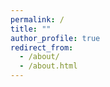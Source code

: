 ```yaml
---
permalink: /
title: ""
author_profile: true
redirect_from:
  - /about/
  - /about.html
---
```

<html lang="en">
<head>
    <meta charset="UTF-8">
    <meta name="viewport" content="width=device-width, initial-scale=1.0">
    <title>Transparent Button</title>
    <style>
        .transparent-button {
            background-color: transparent;
            border: 2px solid #3498db;
            color: #3498db;
            padding: 5px 15px;
            font-size: 12px;
            cursor: pointer;
            border-radius: 5px;
            transition: all 0.3s ease;
        }

        .transparent-button:hover {
            background-color: #3498db;
            color: white;
        }

        .justified-text {
            text-align: justify;
        }

        .justified-text-para {
            text-align: justify;
            font-size: 16px; 
        }

    </style>
    

</head>
</html>
<p class="justified-text">
Hi, there!
</p>

<p class="justified-text">
I’m Meheraj Hossain, a CSE graduate from the <a href="https://www.du.ac.bd/body/CSE">University of Dhaka</a>, Bangladesh. I am currently working as a Machine Learning Engineer at <a href = "https://therapbd.com/">Therap (BD) Ltd</a>, where I develop applications using computer vision models and tools to enhance medical care.
</p>

<p class="justified-text">
I am also involved as a Part-time Research Assistant at the <a href = "https://ccds.ai/">Center for Computational & Data Sciences (CCDS)</a> where my works are supervised by <a href = "https://scholar.google.com/citations?user=OqlqQTwAAAAJ&hl=en">Dr. Amin Ahsan Ali</a>. Here, my current research focuses on utilizing Large Language Models (LLMs) for low-resource languages, particularly Bangla, to improve language understanding and generation in these underrepresented languages.
</p>

<p class="justified-text">
My research interests lie broadly in the area of Natural Language Processing and Computer Vision, with a focus on low-resource domains. Specifically, I am interested in:
</p>

<ul>
<li> <strong>Low-Resource NLP</strong>: Enhancing low-resource languages by leveraging cross-lingual data from high-resource languages. </li>
<li> <strong>Continual Learning</strong>: Developing strategies to prevent catastrophic forgetting when adapting LLMs to new domains.</li>
<li> <strong>Multimodal Learning</strong>: Investigating how different modalities e.g., text and images interact and convey information across them.</li>
<li> <strong>Applications of LLMs and VLMs</strong>: Exploring the diverse applications of large language models (LLMs) and vision-language models (VLMs) across various domains to enhance functionality and user experience.</li>
</ul>

<p class="justified-text">
<strong> I am actively seeking Ph.D. opportunities for Fall 2025. </strong> 
</p>

<h2>News and Updates</h2>

- **August 2024**: Paper "<i>How Good are LM and LLMs in Bangla Newspaper Article Summarization</i>", accepted at the 27th International Conference on Pattern Recognition, ICPR 2024.  
- **September 2023**:  Started working at Center for Computational & Data Sciences (CCDS) as Research Assistant(Part-Time).
- **October 2022**: Promoted to Machine Learning Engineer at Therap (BD) Ltd.
- **September 2021**: Started working at Therap (BD) Ltd. as Associate Machine Learning Engineer.
- **August 2021**: Defended undergraduate thesis.

<br>

<h2> Publications </h2>

* Faria Sultana, Md Tahmid Hasan Fuad, Md Fahim, Rahat Rizvi Rahman, **Meheraj Hossain**, M Ashraful Amin, A K M Mahbubur Rahman, Amin Ahsan Ali, *How Good are LM and LLMs in Bangla Newspaper Article Summarization*, in the Proceedings of the 27th International Conference on Pattern Recognition, ICPR 2024, To Appear. [[Paper]](https://drive.google.com/file/d/1HWCdMzGDgCp04GgJpjiHsQMRTzG3M5iT/view?usp=sharing)

* Md Fahim, **Meheraj Hossain**, Sadman Rohan, Md Ashraful Amin, AKM Mahabubur Rahman, Amin Ahsan Ali, *L-Context: Layer-wise Context Vectors for Better Text Classification Using Pre-trained Language Models*, In Review. [[Paper]](https://drive.google.com/file/d/16n6IZQ9n2au9wbJS2djriEJtUPuV97-E/view?usp=sharing)

<br>

<h2> Patents </h2>

* David Lawrence Turock, Justin Mark Brockie, James Michael Kelly, Richard Allen Robbins, **Meheraj Hossain**, et al., *Automated, Non-Invasive Artificial Intelligence Machine Learning Method and System for Identifying and Redacting Personally Identifiable Information in a Monitored Environment using Real-Time Sensor Data*, US Patent Publication No. US 2024-0212804 A1, published June 27, 2024. (Status: Pending) [[Patent]](https://patents.google.com/patent/US20240212804A1/en)

<br>

<h2>Education</h2>

* Bachelor of Science (B.Sc.) in Computer Science and Engineering  
  * University of Dhaka (January 2017 – August 2021)
  * **CGPA**: 3.74 out of 4.00
  * **Merit Position**: 7<sup>th</sup> out of 65 students

<br>

<h2>Awards & Achievements</h2>

* Secured 5th Position in Apurba Presents *Bhashabhrom: Bangla Grammatical Error Detection* Challenge Datathon 2023 (Team: *Team Aambella*). [[Link]](https://www.kaggle.com/competitions/bengali-ged/discussion/395940)

* Selected as Finalist in *Robi Datathon 2.0* (Team: *The_Anomalies*). [[Link]](https://www.kaggle.com/competitions/robi-datathon-2-pre-assessment/leaderboard)
  
* Awarded University Merit Scholarship by the Government of Bangladesh for outstanding academic performance.

<br>

<h2> Technical Skills </h2>

* **Programming Languages**: Python, C, C++, Java, JavaScript  
* **Libraries**: PyTorch, PyTorch-Lightning, TensorFlow, Keras, OpenCV, Scikit-learn, Numpy, Pandas, Matplotlib, Seaborn  
* **Frontend Development**: HTML, CSS, Bootstrap, jQuery, Ajax 
* **Backend Development**: Node.js, Express.js 
* **Database**: MongoDB, SQL, SQLite  
* **Hardware Tools**: Nvidia Jetson Xavier NX, Jetson AGX Orin, Jetson Orin Nano, Raspberry Pi  
* **Miscellaneous**: Git, Docker, MATLAB, LaTeX, TensorRT


<br>

<h2> Extracurricular Activities </h2>

* **Competitive Programming**
  * Solved 1000+ problems on platforms like Codeforces (Max Rating: 1527), LightOJ, and UVA.
  * Participated in several national and international programming contests during undergraduate studies.

* **Kaggle Competitions**
  * Participated in several Kaggle competitions, including [Google Brain Ventilator Pressure Prediction](https://www.kaggle.com/competitions/ventilator-pressure-prediction/leaderboard) (Time Series Analysis) and [Global Wheat Detection](https://www.kaggle.com/competitions/global-wheat-detection/leaderboard) (Computer Vision Challenge).